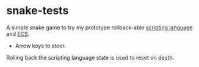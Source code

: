 # snake-tests

A simple snake game to try my prototype rollback-able
[scripting language](https://github.com/Sandalmoth/pmek) 
and 
[ECS](https://github.com/Sandalmoth/ecs-experiments/tree/master/blocks5).

- Arrow keys to steer.

Rolling back the scripting language state is used to reset on death.

